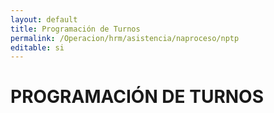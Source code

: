 ```yaml
---
layout: default
title: Programación de Turnos
permalink: /Operacion/hrm/asistencia/naproceso/nptp
editable: si
---
```


# PROGRAMACIÓN DE TURNOS
